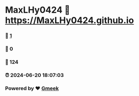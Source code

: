 # MaxLHy0424 :link: https://MaxLHy0424.github.io 
### :page_facing_up: [1](https://MaxLHy0424.github.io/tag.html) 
### :speech_balloon: 0 
### :hibiscus: 124 
### :alarm_clock: 2024-06-20 18:07:03 
### Powered by :heart: [Gmeek](https://github.com/Meekdai/Gmeek)
